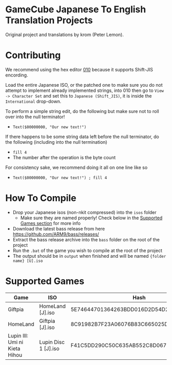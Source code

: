 GameCube Japanese To English Translation Projects
=================================================

Original project and translations by krom (Peter Lemon).

# Contributing
We recommend using the hex editor [010](https://www.sweetscape.com/010editor/) because it supports Shift-JIS encording.

Load the entire Japanese ISO, or the patched one to make sure you do not attempt to implement already implemented strings, into 010 then go to `View  -> Character Set` and set this to `Japanese (Shift_JIS)`, it is inside the `International` drop-down.

To perform a simple string edit, do the following but make sure not to roll over into the null terminator!
- `Text($00000000, "Our new text!")`

If there happens to be some string data left before the null terminator, do the following (including into the null termination)
- `fill 4`
- The number after the operation is the byte count

For consistency sake, we recommend doing it all on one line like so
-  `Text($00000000, "Our new text!") ; fill 4`

# How To Compile
- Drop your Japanese isos (non-nkit compressed) into the `isos` folder
  - Make sure they are named properly! Check below in the [Supported Games section](https://github.com/BttrDrgn/GCN-Translations/blob/master/README.md#Suppoorted%20Games) for more info
- Download the latest bass release from here https://github.com/ARM9/bass/releases/
- Extract the bass release archive into the `bass` folder on the root of the project
- Run the `.bat` of the game you wish to compile at the root of the project
- The output should be in `output` when finished and will be named `{folder name} [U].iso`

# Supported Games
| Game                          | ISO                  | Hash                                     |
|-------------------------------|----------------------|------------------------------------------|
| Giftpia                       | HomeLand [J].iso     | 5E74644701364263BDD016D2D54D25DEE1436345 |
| HomeLand                      | Giftpia [J].iso      | 8C91982B7F23A06076B83C665025D07F3202ED9A |
| Lupin III: Umi ni Kieta Hihou | Lupin Disc 1 [J].iso | F41C5DD290C50C635AB552C8D0672B8C5C9716C2 |
